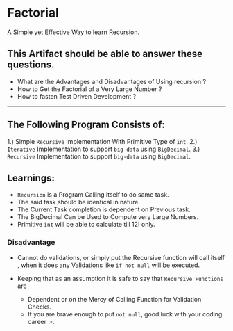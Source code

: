# Factorial

A Simple yet Effective Way to learn Recursion.

## This Artifact should be able to answer these questions.

* What are the Advantages and Disadvantages of Using recursion ?
* How to Get the Factorial of a Very Large Number ?
* How to fasten Test Driven Development ?

---
## The Following Program Consists of:

1.) Simple `Recursive` Implementation With Primitive Type of `int`. 
2.) `Iterative` Implementation to support `big-data` using `BigDecimal`.
3.) `Recursive` Implementation to support `big-data` using `BigDecimal`.

## Learnings:

* `Recursion` is a Program Calling itself to do same task.
* The said task should be identical in nature.
* The Current Task completion is dependent on Previous task.
* The BigDecimal Can be Used to Compute very Large Numbers.
* Primitive `int` will be able to calculate till 12! only. 

### Disadvantage

* Cannot do validations, or simply put the Recursive function will call itself
  , when it does any Validations like `if not null` will be executed.
  
* Keeping that as an assumption it is safe to say that `Recursive Functions` are

  * Dependent or on the Mercy of Calling Function for Validation Checks.
  * If you are brave enough to put `not null`, good luck with your coding career :-.
